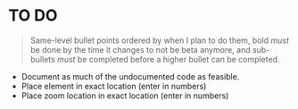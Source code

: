 # TO DO

> Same-level bullet points ordered by when I plan to do them, bold *must* be done by the time it changes to not be beta anymore, and sub-bullets *must* be completed before a higher bullet can be completed.

* Document as much of the undocumented code as feasible.
* Place element in exact location (enter in numbers)
* Place zoom location in exact location (enter in numbers)
